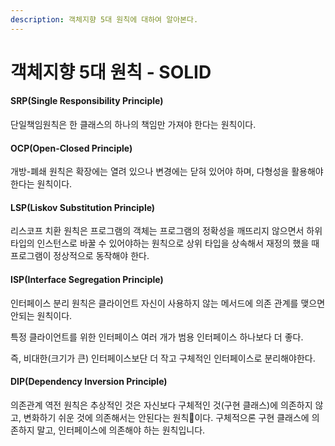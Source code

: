 ```yaml
---
description: 객체지향 5대 원칙에 대하여 알아본다.
---
```


# 객체지향 5대 원칙 - SOLID

#### SRP(Single Responsibility Principle)

단일책임원칙은 한 클래스의 하나의 책임만 가져야 한다는 원칙이다.

#### OCP(Open-Closed Principle)

개방-폐쇄 원칙은 확장에는 열려 있으나 변경에는 닫혀 있어야 하며, 다형성을 활용해야 한다는 원칙이다.

#### LSP(Liskov Substitution Principle)

리스코프 치환 원칙은 프로그램의 객체는 프로그램의 정확성을 깨뜨리지 않으면서 하위 타입의 인스턴스로 바꿀 수 있어야하는 원칙으로 상위 타입을 상속해서 재정의 했을 때 프로그램이 정상적으로 동작해야 한다.

#### ISP(Interface Segregation Principle)

인터페이스 분리 원칙은 클라이언트 자신이 사용하지 않는 메서드에 의존 관계를 맺으면 안되는 원칙이다.

특정 클라이언트를 위한 인터페이스 여러 개가 범용 인터페이스 하나보다 더 좋다.&#x20;

즉, 비대한(크기가 큰) 인터페이스보단 더 작고 구체적인 인터페이스로 분리해야한다.

#### DIP(Dependency Inversion Principle)

의존관계 역전 원칙은 추상적인 것은 자신보다 구체적인 것(구현 클래스)에 의존하지 않고, 변화하기 쉬운 것에 의존해서는 안된다는 원칙이다. 구체적으론 구현 클래스에 의존하지 말고, 인터페이스에 의존해야 하는 원칙입니다.



